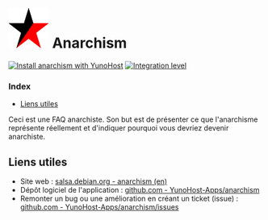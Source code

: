 # <img src="/images/anarchism_logo.svg" height="80px" alt="logo de Anarchism"> Anarchism

[![Install anarchism with YunoHost](https://install-app.yunohost.org/install-with-yunohost.png)](https://install-app.yunohost.org/?app=anarchism) [![Integration level](https://dash.yunohost.org/integration/anarchism.svg)](https://dash.yunohost.org/appci/app/anarchism)

### Index

- [Liens utiles](#liens-utiles)

Ceci est une FAQ anarchiste. Son but est de présenter ce que l'anarchisme représente réellement et d'indiquer pourquoi vous devriez devenir anarchiste.

## Liens utiles

+ Site web : [salsa.debian.org - anarchism (en)](https://salsa.debian.org/debian/anarchism)
+ Dépôt logiciel de l'application : [github.com - YunoHost-Apps/anarchism](https://github.com/YunoHost-Apps/anarchism_ynh)
+ Remonter un bug ou une amélioration en créant un ticket (issue) : [github.com - YunoHost-Apps/anarchism/issues](https://github.com/YunoHost-Apps/anarchism_ynh/issues)

